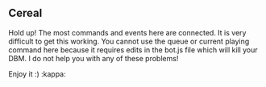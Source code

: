 ## Cereal
Hold up!
The most commands and events here are connected. It is very difficult to get this working.
You cannot use the queue or current playing command here because it requires edits in the bot.js file which will kill your DBM. 
I do not help you with any of these problems!

Enjoy it :) :kappa: